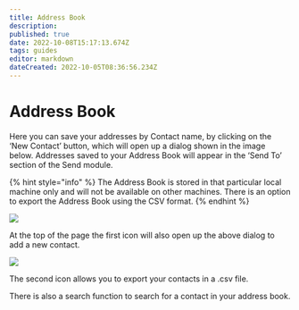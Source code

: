 ```yaml
---
title: Address Book
description: 
published: true
date: 2022-10-08T15:17:13.674Z
tags: guides
editor: markdown
dateCreated: 2022-10-05T08:36:56.234Z
---
```


# Address Book

Here you can save your addresses by Contact name, by clicking on the ‘New Contact’ button, which will open up a dialog shown in the image below. Addresses saved to your Address Book will appear in the ‘Send To’ section of the Send module.

{% hint style="info" %}
The Address Book is stored in that particular local machine only and will not be available on other machines. There is an option to export the Address Book using the CSV format.
{% endhint %}

![](https://nexus.io/ResourceHub/images/guide/address1.png)

At the top of the page the first icon will also open up the above dialog to add a new contact.

![](https://nexus.io/ResourceHub/images/guide/address2.png)

The second icon allows you to export your contacts in a .csv file.

There is also a search function to search for a contact in your address book.

